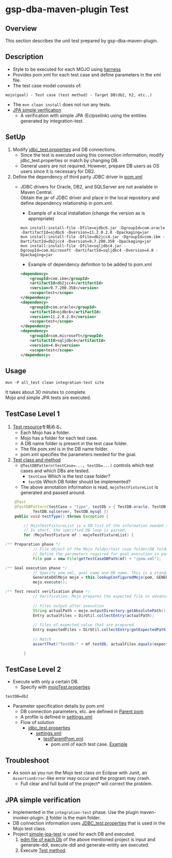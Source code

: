 gsp-dba-maven-plugin Test
========

## Overview

This section describes the unit test prepared by gsp-dba-maven-plugin.

## Description

* Style to be executed for each MOJO using [harness](https://maven.apache.org/plugin-testing/maven-plugin-testing-harness/) 
* Provides pom.xml for each test case and define parameters in the xml file.
* The test case model consists of:
```
mojo(goal) - Test case (test method) - Target DB(db2, h2, etc..)
```
* The `mvn clean install` does not run any tests.
* [JPA simple verification](#jpa-simple-verification)
    * A verification with simple JPA (Eclpselink) using the entities generated by integration-test.

## SetUp
1. Modify [jdbc_test.properties](../../src/test/resources/jdbc_test.properties) and DB connections.
    * Since the test is executed using this connection information, modify jdbc_test.properties or match by changing DB.
    * General users are not required. However, prepare DB users as OS users since it is necessary for DB2.
1. Define the dependency of third party JDBC driver in [pom.xml](../../pom.xml)
    * JDBC drivers for Oracle, DB2, and SQLServer are not available in Maven Central.  
      Obtain the jar of JDBC driver and place in the local repository and define dependency relationship in pom.xml.


        * Example of a local installation (change the version as is appropriate)
    
        ```shell
        mvn install:install-file -Dfile=ojdbc6.jar -DgroupId=com.oracle -DartifactId=ojdbc6 -Dversion=11.2.0.2.0 -Dpackaging=jar
        mvn install:install-file -Dfile=db2jcc4.jar -DgroupId=com.ibm -DartifactId=db2jcc4 -Dversion=9.7.200.358 -Dpackaging=jar
        mvn install:install-file -Dfile=sqljdbc4.jar -DgroupId=com.microsoft -DartifactId=sqljdbc4 -Dversion=4.0 -Dpackaging=jar
        ```
        
        * Example of dependency definition to be added to pom.xml
        
        ```xml:pom.xml
        <dependency>
            <groupId>com.ibm</groupId>
            <artifactId>db2jcc4</artifactId>
            <version>9.7.200.358</version>
            <scope>test</scope>
        </dependency>
        <dependency>
            <groupId>com.oracle</groupId>
            <artifactId>ojdbc6</artifactId>
            <version>11.2.0.2.0</version>
            <scope>test</scope>
        </dependency>
        <dependency>
            <groupId>com.microsoft</groupId>
            <artifactId>sqljdbc4</artifactId>
            <version>4.0</version>
            <scope>test</scope>
        </dependency>
        ```

## Usage
```
mvn -P all_test clean integration-test site
```
It takes about 30 minutes to complete.  
Mojo and simple JPA tests are executed.

## TestCase Level 1

1. [Test resource](../../src/test/resources/jp/co/tis/gsp/tools/dba/mojo)を眺める。
    * Each Mojo has a folder.
    * Mojo has a folder for each test case.
    * A DB name folder is present in the test case folder.
    * The file pom.xml is in the DB name folder.
    * pom.xml specifies the parameters needed for the goal.
2. [Test class and method](../../src/test/java/jp/co/tis/gsp/tools/dba/mojo/GenerateDdlMojoTest.java#L33)
    * `@TestDBPattern(testCase=..., testDb=...)` controls which test cases and which DBs are tested. <br />
        * `testCase`      Which is the test case folder?
        * `testDb`       Which DB folder should be implemented?
    * The above annotation information is read, `mojoTestFixtureList` is generated and passed around.
```java
	@Test
	@TestDBPattern(testCase = "type", testDb = { TestDB.oracle, TestDB.postgresql, TestDB.db2, TestDB.h2,
			TestDB.sqlserver, TestDB.mysql })
	public void testType() throws Exception {

		// MojoTestFixtureList is a DB list of the information needed to run the test, prepared by reading the @TestDBPattern information.
		// In short, the specified DB loop is passed.
		for (MojoTestFixture mf : mojoTestFixtureList) {

/** Preparation phase */
			// File object of the Mojo folder/test case folder/DB folder/pom.xml
			// Define the parameters required for goal execution in pom.xml.
			File pom = new File(getTestCaseDBPath(mf) + "/pom.xml");

/** Goal execution phase */
			// Specify pom.xml, goal name and DB name. This is a standard code.
			GenerateDdlMojo mojo = this.lookupConfiguredMojo(pom, GENERATE_DDL, mf.testDb);
			mojo.execute();

/** Test result verification phase */
			// Verification. Mojo prepares the expected file in advance and matches it with the file that is output.
			
			// Files output after execution
			String actualPath = mojo.outputDirectory.getAbsolutePath();
			Entry actualFiles = DirUtil.collectEntry(actualPath);
			
			// Files of expected value that are prepared
			Entry expectedFiles = DirUtil.collectEntry(getExpectedPath(mf) + FS + "ddl");
			
			// Match
			assertThat("TestDb:" + mf.testDb, actualFiles.equals(expectedFiles), is(true));

		}

```

## TestCase Level 2

* Execute with only a certain DB.
    * Specify with [mojoTest.properties](../../src/test/resources/jp/co/tis/gsp/tools/dba/mojo/mojoTest.properties)
```shell
testDB=db2
```
* Parameter specification details by pom.xml
    * DB connection parameters, etc. are defined in [Parent pom](../../src/test/resources/jp/co/tis/gsp/tools/dba/mojo/testParentPom.xml)
    * A profile is defined in [settings.xml](../../src/test/resources/settings.xml)
    * Flow of solution
        * [jdbc_test.properties](../../src/test/resources/jdbc_test.properties)  
            * [settings.xml](../../src/test/resources/settings.xml)  
                * [testParentPom.xml](../../src/test/resources/jp/co/tis/gsp/tools/dba/mojo/testParentPom.xml)  
                    *  pom.xml of each test case. [Example](../../src/test/resources/jp/co/tis/gsp/tools/dba/mojo/ExecuteDdlMojo_test/type/db2/pom.xml)
    
    
## Troubleshoot

* As soon as you run the Mojo test class on Eclipse with Junit, an `AssertionError`-like error may occur and the program may crash.
    * Full clear and full build of the project* will correct the problem.

## JPA simple verification

* Implemented in the `integration-test` phase. Use the plugin maven-invoker-plugin. [it](../src/it) folder is the main folder.
* DB connection information uses [JDBC_test.properties](../../src/test/resources/jdbc_test.properties) that is used in the Mojo test class.
* Project [simple-jpa-test](../../src/it/simple-jpa-test) is used for each DB and executed.
    1. [edm file of each Db](../../src/it/simple-jpa-test/src/main/resources) of the above mentioned project is input and generate-ddl, execute-ddl and generate-entity are executed.
    1. Execute [Test method](../../src/it/simple-jpa-test/src/test/java/jp/co/tis/gsp/jpatest/AppTest.java#L31).
